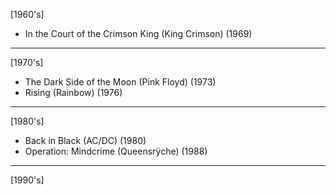 [1960's]
- In the Court of the Crimson King (King Crimson) (1969)
---
[1970's]
- The Dark Side of the Moon (Pink Floyd) (1973)
- Rising (Rainbow) (1976)
---
[1980's]
- Back in Black (AC/DC) (1980)
- Operation: Mindcrime (Queensrÿche) (1988)
---
[1990's]
